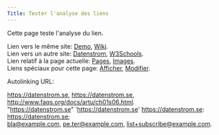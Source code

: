 ```yaml
---
Title: Tester l'analyse des liens
---
```

Cette page teste l'analyse du lien.

Lien vers le même site: [Demo](/fr/), [Wiki](/fr/features/wiki/).  
Lien vers un autre site: [Datenstrom](https://datenstrom.se), [W3Schools](https://www.w3schools.com).  
Lien relatif à la page actuelle: [Pages](content-files), [Images](image-parsing).  
Liens spéciaux pour cette page: [Afficher](@pageread), [Modifier](@pageedit).

Autolinking URL:

https://datenstrom.se, https://datenstrom.se, http://www.faqs.org/docs/artu/ch01s06.html.  
"https://datenstrom.se" 'https://datenstrom.se' https://datenstrom.se: https://datenstrom.se;  
bla@example.com, pe.ter@example.com, list+subscribe@example.com.  
